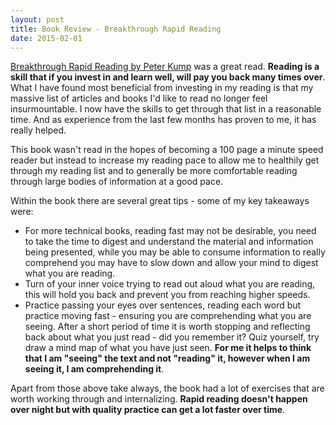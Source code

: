 ```yaml
---
layout: post
title: Book Review - Breakthrough Rapid Reading
date: 2015-02-01
---
```


[Breakthrough Rapid Reading by Peter
Kump](http://www.amazon.com/Breakthrough-Rapid-Reading-Peter-Kump/dp/073520019X)
was a great read. **Reading is a skill that if you invest in and learn well,
will pay you back many times over**. What I have found most beneficial from
investing in my reading is that my massive list of articles and books I'd like
to read no longer feel insurmountable. I now have the skills to get through
that list in a reasonable time. And as experience from the last few months has
proven to me, it has really helped.

<!--more-->

This book wasn't read in the hopes of becoming a 100 page a minute speed reader
but instead to increase my reading pace to allow me to healthily get through my
reading list and to generally be more comfortable reading through large bodies
of information at a good pace.

Within the book there are several great tips - some of my key takeaways were:

* For more technical books, reading fast may not be desirable, you need to take
  the time to digest and understand the material and information being
  presented, while you may be able to consume information to really comprehend
  you may have to slow down and allow your mind to digest what you are reading.
* Turn of your inner voice trying to read out aloud what you are reading, this
  will hold you back and prevent you from reaching higher speeds.
* Practice passing your eyes over sentences, reading each word but practice
  moving fast - ensuring you are comprehending what you are seeing. After a
  short period of time it is worth stopping and reflecting back about what you
  just read - did you remember it? Quiz yourself, try draw a mind map of what
  you have just seen. **For me it helps to think that I am "seeing" the text and
  not "reading" it, however when I am seeing it, I am comprehending it**.

Apart from those above take always, the book had a lot of exercises that are
worth working through and internalizing. **Rapid reading doesn't happen over
night but with quality practice can get a lot faster over time**.
